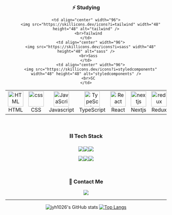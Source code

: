 <div align="center">
  
### ⚡️ Studying
<table>
    <tr>
  <td align="center"  width="96">
        <img src="https://skillicons.dev/icons?i=html" width="48" height="48" alt="HTML" />
      <br>HTML
    </td>
    <td align="center" width="96">
        <img src="https://skillicons.dev/icons?i=css" width="48" height="48" alt="css" />
      <br>CSS
    </td>
    <td align="center" width="96">
         <img src="https://skillicons.dev/icons?i=js" width="48" height="48" alt="JavaScript" />
      <br>Javascript
    </td>
         <td align="center"  width="96">
        <img src="https://skillicons.dev/icons?i=ts" width="48" height="48" alt="TypeScript" />
      <br>TypeScript
    </td>
          <td align="center" width="96">
        <img src="https://skillicons.dev/icons?i=react" width="48" height="48" alt="React" />
      <br>React
    </td>
        <td align="center" width="96">
        <img src="https://skillicons.dev/icons?i=nextjs" width="48" height="48" alt="nextjs" />
      <br>Nextjs
    </td>
       <td align="center" width="96">
        <img src="https://skillicons.dev/icons?i=redux" width="48" height="48" alt="redux" />
      <br>Redux
    </td>
    <td align="center" width="96"> 
        <img src="https://user-images.githubusercontent.com/25181517/192108372-f71d70ac-7ae6-4c0d-8395-51d8870c2ef0.png" width="48" height="48" alt="Git" />
      <br>Git
    </td>
    <td align="center" width="96">
        <img src="https://user-images.githubusercontent.com/25181517/192108374-8da61ba1-99ec-41d7-80b8-fb2f7c0a4948.png" width="48" height="48" alt="GitHub" />
      <br>Github
    </td>
  </tr>
    </div>
    <div align="center">
  <tr>
        
    <td align="center" width="96">
        <img src="https://skillicons.dev/icons?i=tailwind" width="48" height="48" alt="tailwind" />
      <br>Tailwind
    </td>
        <td align="center" width="96">
        <img src="https://skillicons.dev/icons?i=sass" width="48" height="48" alt="sass" />
      <br>Sass
    </td>
        <td align="center" width="96">
        <img src="https://skillicons.dev/icons?i=styledcomponents" width="48" height="48" alt="styledcomponents" />
      <br>SC
    </td>
  </tr>
</table>

<br>

 ### ⛓️ Tech Stack

<img src="https://img.shields.io/badge/Git-F05032?style=for-the-badge&logo=Git&logoColor=white"><img src="https://img.shields.io/badge/GitHub-181717?style=for-the-badge&logo=GitHub&logoColor=white"><img src="https://img.shields.io/badge/Visual Studio Code-007ACC?style=for-the-badge&logo=Visual Studio Code&logoColor=white">

<img src="https://img.shields.io/badge/Slack-4A154B?style=for-the-badge&logo=Slack&logoColor=white"><img src="https://img.shields.io/badge/Trello-0052CC?style=for-the-badge&logo=Trello&logoColor=white"><img src="https://img.shields.io/badge/Figma-F24E1E?style=for-the-badge&logo=Figma&logoColor=white">

 <br>

### 💙 Contact Me
<a href="https://velog.io/@jyh1026"><img src="https://img.shields.io/badge/Velog-20C997?style=for-the-badge&logo=Velog&logoColor=white"/></a>
  
<!-- <a href="[https://velog.io/@yeyun_ny](https://www.linkedin.com/in/ye-yun-sim-74b631235/)"><img src="https://img.shields.io/badge/LinkedIn-0A66C2?style=for-the-badge&logo=LinkedIn&logoColor=white"/></a><a><img src="https://img.shields.io/badge/Gmail-EA4335?style=for-the-badge&logo=Gmail&logoColor=white"/></a>
   -->
-----
![jyh1026's GitHub stats](https://github-readme-stats.vercel.app/api?username=2610&show_icons=true)
[![Top Langs](https://github-readme-stats.vercel.app/api/top-langs/?username=jyh2610&layout=compact)](https://github.com/jyh2610/github-readme-stats)
</div>
<!--
**yeyunny/yeyunny** is a ✨ _special_ ✨ repository because its `README.md` (this file) appears on your GitHub profile.

Here are some ideas to get you started:

- 🔭 I’m currently working on ...
- 🌱 I’m currently learning ...
- 👯 I’m looking to collaborate on ...
- 🤔 I’m looking for help with ...
- 💬 Ask me about ...
- 📫 How to reach me: ...
- 😄 Pronouns: ...
- ⚡ Fun fact: ...
-->
